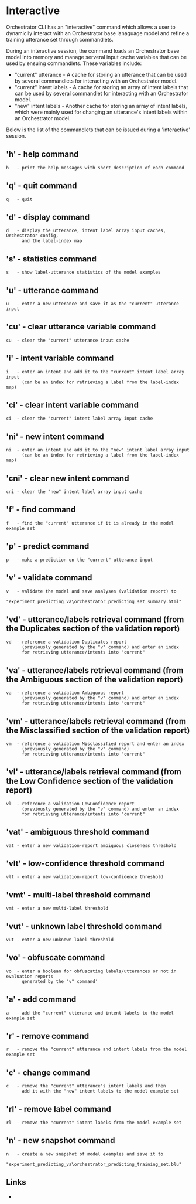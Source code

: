 
# Interactive

Orchestrator CLI has an "interactive" command which allows a user
to dynamiclly interact with an Orchestrator base lanaguage model and
refine a training utterance set through commandlets.

During an interactive session, the command loads an Orchestrator base model
into memory and manage serveral input cache variables that can be used by
ensuing commandlets. These variables include:

- "current" utterance       - A cache for storing an utterance that can be used by several commandlets
                              for interacting with an Orchestrator model.
- "current" intent labels   - A cache for storing an array of intent labels that can be used by several
                              commandlet for interacting with an Orchestrator model.
- "new" intent labels       - Another cache for storing an array of intent labels, which were mainly
                              used for changing an utterance's intent labels within an Orchestrator model.

Below is the list of the commandlets that can be issued during a 'interactive' session.

## 'h' - help command
    h   - print the help messages with short description of each command

## 'q' - quit command
    q   - quit

## 'd' - display command
    d   - display the utterance, intent label array input caches, Orchestrator config,
          and the label-index map

## 's' - statistics command
    s   - show label-utterance statistics of the model examples

## 'u' - utterance command
    u   - enter a new utterance and save it as the "current" utterance input

## 'cu' - clear utterance variable command
    cu  - clear the "current" utterance input cache

## 'i' - intent variable command
    i   - enter an intent and add it to the "current" intent label array input
          (can be an index for retrieving a label from the label-index map)

## 'ci' - clear intent variable command
    ci  - clear the "current" intent label array input cache

## 'ni' - new intent command
    ni  - enter an intent and add it to the "new" intent label array input
          (can be an index for retrieving a label from the label-index map)

## 'cni' - clear new intent command
    cni - clear the "new" intent label array input cache

## 'f' - find command
    f   - find the "current" utterance if it is already in the model example set

## 'p' - predict command
    p   - make a prediction on the "current" utterance input

## 'v' - validate command
    v   - validate the model and save analyses (validation report) to
          "experiment_predicting_va\orchestrator_predicting_set_summary.html"

## 'vd' - utterance/labels retrieval command (from the Duplicates section of the validation report)
    vd  - reference a validation Duplicates report
          (previously generated by the "v" command) and enter an index
          for retrieving utterance/intents into "current"

## 'va' - utterance/labels retrieval command (from the Ambiguous section of the validation report)
    va  - reference a validation Ambiguous report
          (previously generated by the "v" command) and enter an index
          for retrieving utterance/intents into "current"

## 'vm' - utterance/labels retrieval command (from the Misclassified section of the validation report)
    vm  - reference a validation Misclassified report and enter an index
          (previously generated by the "v" command)
          for retrieving utterance/intents into "current"

## 'vl' - utterance/labels retrieval command (from the Low Confidence section of the validation report)
    vl  - reference a validation LowConfidence report
          (previously generated by the "v" command) and enter an index
          for retrieving utterance/intents into "current"

## 'vat' - ambiguous threshold command
    vat - enter a new validation-report ambiguous closeness threshold

## 'vlt' - low-confidence threshold command
    vlt - enter a new validation-report low-confidence threshold

## 'vmt' - multi-label threshold command
    vmt - enter a new multi-label threshold

## 'vut' - unknown label threshold command
    vut - enter a new unknown-label threshold

## 'vo' - obfuscate command
    vo  - enter a boolean for obfuscating labels/utterances or not in evaluation reports
          generated by the "v" command'

## 'a' - add command
    a   - add the "current" utterance and intent labels to the model example set

## 'r' - remove command
    r   - remove the "current" utterance and intent labels from the model example set

## 'c' - change command
    c   - remove the "current" utterance's intent labels and then
          add it with the "new" intent labels to the model example set

## 'rl' - remove label command
    rl  - remove the "current" intent labels from the model example set

## 'n' - new snapshot command
    n   - create a new snapshot of model examples and save it to
          "experiment_predicting_va\orchestrator_predicting_training_set.blu"

## Links

- [1]:https://aka.ms/bforchestratorcli	"BF Orchestrator CLI"
